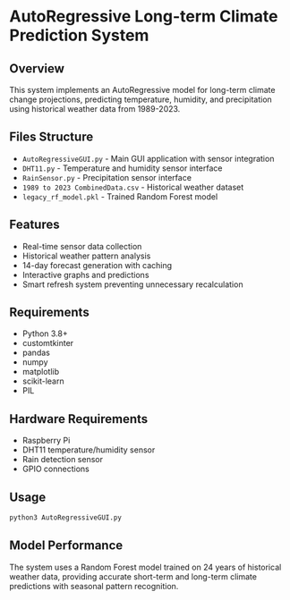 # AutoRegressive Long-term Climate Prediction System

## Overview
This system implements an AutoRegressive model for long-term climate change projections, predicting temperature, humidity, and precipitation using historical weather data from 1989-2023.

## Files Structure
- `AutoRegressiveGUI.py` - Main GUI application with sensor integration
- `DHT11.py` - Temperature and humidity sensor interface
- `RainSensor.py` - Precipitation sensor interface  
- `1989 to 2023 CombinedData.csv` - Historical weather dataset
- `legacy_rf_model.pkl` - Trained Random Forest model

## Features
- Real-time sensor data collection
- Historical weather pattern analysis
- 14-day forecast generation with caching
- Interactive graphs and predictions
- Smart refresh system preventing unnecessary recalculation

## Requirements
- Python 3.8+
- customtkinter
- pandas
- numpy
- matplotlib
- scikit-learn
- PIL

## Hardware Requirements
- Raspberry Pi
- DHT11 temperature/humidity sensor
- Rain detection sensor
- GPIO connections

## Usage
```bash
python3 AutoRegressiveGUI.py
```

## Model Performance
The system uses a Random Forest model trained on 24 years of historical weather data, providing accurate short-term and long-term climate predictions with seasonal pattern recognition.